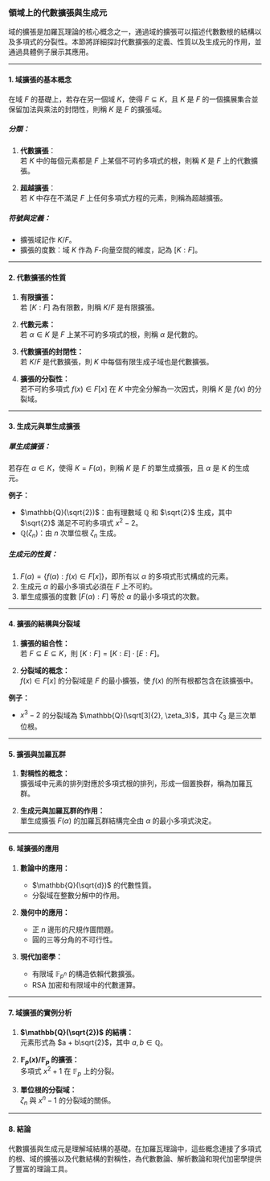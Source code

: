 ### **領域上的代數擴張與生成元**

域的擴張是加羅瓦理論的核心概念之一，通過域的擴張可以描述代數數根的結構以及多項式的分裂性。本節將詳細探討代數擴張的定義、性質以及生成元的作用，並通過具體例子展示其應用。

---

#### **1. 域擴張的基本概念**

在域 $F$ 的基礎上，若存在另一個域 $K$，使得 $F \subseteq K$，且 $K$ 是 $F$ 的一個擴展集合並保留加法與乘法的封閉性，則稱 $K$ 是 $F$ 的擴張域。

##### **分類：**
1. **代數擴張**：  
   若 $K$ 中的每個元素都是 $F$ 上某個不可約多項式的根，則稱 $K$ 是 $F$ 上的代數擴張。
   
2. **超越擴張**：  
   若 $K$ 中存在不滿足 $F$ 上任何多項式方程的元素，則稱為超越擴張。

##### **符號與定義：**
- 擴張域記作 $K/F$。
- 擴張的度數：域 $K$ 作為 $F$-向量空間的維度，記為 $[K : F]$。

---

#### **2. 代數擴張的性質**

1. **有限擴張：**  
   若 $[K : F]$ 為有限數，則稱 $K/F$ 是有限擴張。

2. **代數元素：**  
   若 $\alpha \in K$ 是 $F$ 上某不可約多項式的根，則稱 $\alpha$ 是代數的。

3. **代數擴張的封閉性：**  
   若 $K/F$ 是代數擴張，則 $K$ 中每個有限生成子域也是代數擴張。

4. **擴張的分裂性：**  
   若不可約多項式 $f(x) \in F[x]$ 在 $K$ 中完全分解為一次因式，則稱 $K$ 是 $f(x)$ 的分裂域。

---

#### **3. 生成元與單生成擴張**

##### **單生成擴張：**
若存在 $\alpha \in K$，使得 $K = F(\alpha)$，則稱 $K$ 是 $F$ 的單生成擴張，且 $\alpha$ 是 $K$ 的生成元。

**例子：**
- $\mathbb{Q}(\sqrt{2})$：由有理數域 $\mathbb{Q}$ 和 $\sqrt{2}$ 生成，其中 $\sqrt{2}$ 滿足不可約多項式 $x^2 - 2$。
- $\mathbb{Q}(\zeta_n)$：由 $n$ 次單位根 $\zeta_n$ 生成。

##### **生成元的性質：**
1. $F(\alpha) = \{ f(\alpha) : f(x) \in F[x] \}$，即所有以 $\alpha$ 的多項式形式構成的元素。
2. 生成元 $\alpha$ 的最小多項式必須在 $F$ 上不可約。
3. 單生成擴張的度數 $[F(\alpha) : F]$ 等於 $\alpha$ 的最小多項式的次數。

---

#### **4. 擴張的結構與分裂域**

1. **擴張的組合性：**  
   若 $F \subseteq E \subseteq K$，則 $[K : F] = [K : E] \cdot [E : F]$。

2. **分裂域的概念：**  
   $f(x) \in F[x]$ 的分裂域是 $F$ 的最小擴張，使 $f(x)$ 的所有根都包含在該擴張中。

**例子：**
- $x^3 - 2$ 的分裂域為 $\mathbb{Q}(\sqrt[3]{2}, \zeta_3)$，其中 $\zeta_3$ 是三次單位根。

---

#### **5. 擴張與加羅瓦群**

1. **對稱性的概念：**  
   擴張域中元素的排列對應於多項式根的排列，形成一個置換群，稱為加羅瓦群。

2. **生成元與加羅瓦群的作用：**  
   單生成擴張 $F(\alpha)$ 的加羅瓦群結構完全由 $\alpha$ 的最小多項式決定。

---

#### **6. 域擴張的應用**

1. **數論中的應用：**  
   - $\mathbb{Q}(\sqrt{d})$ 的代數性質。
   - 分裂域在整數分解中的作用。

2. **幾何中的應用：**  
   - 正 $n$ 邊形的尺規作圖問題。
   - 圓的三等分角的不可行性。

3. **現代加密學：**  
   - 有限域 $\mathbb{F}_{p^n}$ 的構造依賴代數擴張。
   - RSA 加密和有限域中的代數運算。

---

#### **7. 域擴張的實例分析**

1. **$\mathbb{Q}(\sqrt{2})$ 的結構：**  
   元素形式為 $a + b\sqrt{2}$，其中 $a, b \in \mathbb{Q}$。

2. **$\mathbb{F}_p(x) / \mathbb{F}_p$ 的擴張：**  
   多項式 $x^2 + 1$ 在 $\mathbb{F}_p$ 上的分裂。

3. **單位根的分裂域：**  
   $\zeta_n$ 與 $x^n - 1$ 的分裂域的關係。

---

#### **8. 結論**

代數擴張與生成元是理解域結構的基礎。在加羅瓦理論中，這些概念連接了多項式的根、域的擴張以及代數結構的對稱性，為代數數論、解析數論和現代加密學提供了豐富的理論工具。